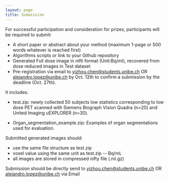 ```yaml
---
layout: page
title: Submission
---
```


For successful participation and consideration for prizes, participants will be required to submit:  
- A short paper or abstract about your method (maximum 1-page or 500 words whatever is reached first)
- Algorithms scripts or link to your Github repository  
- Generated Full dose image in nifti format (Unit:Bq/ml), recovered from dose reduced images in Test dataset
- Pre-registration via email to [yizhou.chen@students.unibe.ch](mailto:yizhou.chen@students.unibe.ch) OR [alejandro.lopez@unibe.ch](mailto:alejandro.lopez@unibe.ch) by Oct. 12th to confirm a submission by the deadline (Oct. 27th). 
    
It includes:
- test.zip: newly collected 50 subjects low statistics corresponding to low dose PET scanned with Siemens Biograph Vision Quadra (n=20) and United Imaging uEXPLORER (n=30). 
<!-- **To be noted: we will not provide the information of Dose reduction factor for each test case this year.** -->
- Organ\_segmentation\_example.zip: Examples of organ segmentations used for evaluation.

Submitted generated images should:

- use the same file structure as test.zip
- voxel value using the same unit as test.zip -- Bq/mL
- all images are stored in compressed nifty file (.nii.gz)

Submission should be directly send to [yizhou.chen@students.unibe.ch](mailto:yizhou.chen@students.unibe.ch) OR [alejandro.lopez@unibe.ch](mailto:alejandro.lopez@unibe.ch) via Email
